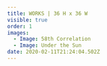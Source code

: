 ```yaml
---
title: WORKS | 36 H x 36 W
visible: true
order: 1
images:
  - Image: 58th Correlation
  - Image: Under the Sun
date: 2020-02-11T21:24:04.502Z
---
```


